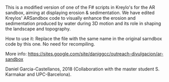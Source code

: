 This is a modified version of one of the F# scripts in Kreylo's for the AR sandbox, aiming at displaying erosion & sedimentation.
We have edited Kreylos' ARSandbox code to visually enhance the erosion and sedimentation produced by water during 3D motion and its role in shaping the landscape and topography. 

How to use it:
Replace the file with the same name in the original sarndbox code by this one. No need for recompiling.

More info:
https://sites.google.com/site/daniggcc/outreach-divulgacion/ar-sandbox

Daniel Garcia-Castellanos, 2018
(Collaboration with the master student S. Karmakar and UPC-Barcelona).



